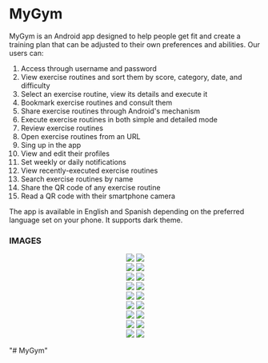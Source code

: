 # MyGym

<p>MyGym is an Android app designed to help people get fit and create a training plan that can be adjusted to their own preferences and abilities. Our users can:</p>
<ol>
 <li>Access through username and password</li>
 <li>View exercise routines and sort them by score, category, date, and difficulty</li>
 <li>Select an exercise routine, view its details and execute it</li>
 <li>Bookmark exercise routines and consult them</li>
 <li>Share exercise routines through Android's mechanism</li>
 <li>Execute exercise routines in both simple and detailed mode</li>
 <li>Review exercise routines</li>
 <li>Open exercise routines from an URL</li>
 <li>Sing up in the app</li>
 <li>View and edit their profiles</li>
 <li>Set weekly or daily notifications</li>
 <li>View recently-executed exercise routines</li>
 <li>Search exercise routines by name</li>
 <li>Share the QR code of any exercise routine</li>
 <li>Read a QR code with their smartphone camera</li>
</ol>

<p>The app is available in English and Spanish depending on the preferred language set on your phone. It supports dark theme.</p>

### IMAGES

<div align="center">
    <img src="/screenshots/login1.png" </img> 
    <img src="/screenshots/login2.png" </img> 
</div>

<div align="center">
    <img src="/screenshots/home1.png" </img> 
    <img src="/screenshots/home2.png" </img> 
</div>

<div align="center">
    <img src="/screenshots/home1a.png" </img> 
    <img src="/screenshots/home2a.png" </img> 
</div>

<div align="center">
    <img src="/screenshots/routine1a.png" </img> 
    <img src="/screenshots/routine2a.png" </img> 
</div>

<div align="center">
    <img src="/screenshots/routine1b.png" </img> 
    <img src="/screenshots/routine2b.png" </img> 
</div>

<div align="center">
    <img src="/screenshots/execution1.png" </img> 
    <img src="/screenshots/execution2.png" </img> 
</div>

<div align="center">
    <img src="/screenshots/alarm1.png" </img> 
    <img src="/screenshots/alarm2.png" </img> 
</div>

<div align="center">
    <img src="/screenshots/profile1.png" </img> 
    <img src="/screenshots/profile2.png" </img> 
</div>

<div align="center">
    <img src="/screenshots/review1.png" </img> 
    <img src="/screenshots/review2.png" </img> 
</div>

 



"# MyGym" 
